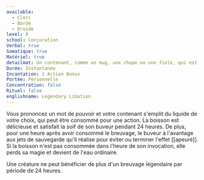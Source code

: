 ```yaml
---
available:
  - Clerc
  - Barde
  - Druide
level: 0
school: Conjuration
Verbal: true
Somatique: true
Matériel: true
detailmat: Un contenant, comme un mug, une chope ou une fiole, qui est rempli de liquide purifié par le sort
Durée: Instantanée
Incantation: 1 Action Bonus
Portée: Personnelle
Concentration: false
Rituel: false
englishname: Legendary Libation
---
```

Vous prononcez un mot de pouvoir et votre contenant s'emplit du liquide de votre choix, qui peut être consommé pour une action. La boisson est délicieuse et satisfait la soif de son buveur pendant 24 heures. De plus, pour une heure après avoir consommé le breuvage, le buveur à l'avantage aux jets de sauvegarde qu'il réalise pour éviter ou terminer l'effet [[apeuré]]. Si la boisson n'est pas consommée dans l'heure de son invocation, elle perds sa magie et devient de l'eau ordinaire.

Une créature ne peut bénéficier de plus d'un breuvage légendaire par période de 24 heures.
